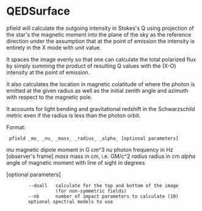 # QEDSurface

pfield will calculate the outgoing intensity in Stokes's Q using
projection of the star's the magnetic moment into the plane of
the sky as the reference direction under the assumption that at
the point of emission the intensity is entirely in the X mode
with unit value.

It spaces the image evenly so that one can calculate the total
polarized flux by simply summing the product of resulting Q values
with the (X-O) intensity at the point of emission.

It also calculates the location in magnetic colatitude of where
the photon is emitted at the given radius as well as the initial
zenith angle and azimuth with respect to the magnetic pole.

It accounts for light bending and gravitational redshift
in the Schwarzschild metric even if the radius is less than the
photon orbit.

  Format:

     pfield _mu_ _nu_ _mass_ _radius_ _alpha_ [optional parameters]
 
   _mu_     magnetic dipole moment in G cm^3
   _nu_     photon frequency in Hz [observer's frame]
   _mass_   mass in cm, i.e. GM/c^2
   _radius_ radius in cm
   _alpha_  angle of magnetic moment with line of sight in degrees
 
   [optional parameters]
 
            --doall   calculate for the top and bottom of the image
                      (for non-symmetric fields)
            --nb      number of impact parameters to calculate (10)
            optional spectral models to use

